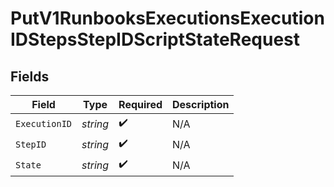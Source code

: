 # PutV1RunbooksExecutionsExecutionIDStepsStepIDScriptStateRequest


## Fields

| Field              | Type               | Required           | Description        |
| ------------------ | ------------------ | ------------------ | ------------------ |
| `ExecutionID`      | *string*           | :heavy_check_mark: | N/A                |
| `StepID`           | *string*           | :heavy_check_mark: | N/A                |
| `State`            | *string*           | :heavy_check_mark: | N/A                |